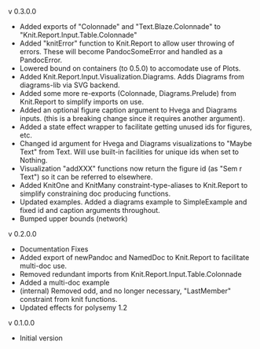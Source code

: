 v 0.3.0.0 
* Added exports of "Colonnade" and "Text.Blaze.Colonnade" to "Knit.Report.Input.Table.Colonnade"
* Added "knitError" function to Knit.Report to allow user throwing of errors.  These will become PandocSomeError and handled as a PandocError.
* Lowered bound on containers (to 0.5.0) to accomodate use of Plots.
* Added Knit.Report.Input.Visualization.Diagrams.  Adds Diagrams from diagrams-lib via SVG backend.
* Added some more re-exports (Colonnade, Diagrams.Prelude) from Knit.Report to simplify imports on use.
* Added an optional figure caption argument to Hvega and Diagrams inputs. (this is a breaking change since it requires another argument).
* Added a state effect wrapper to facilitate getting unused ids for figures, etc.
* Changed id argument for Hvega and Diagrams visualizations to "Maybe Text" from Text.  Will use built-in facilities for unique ids when set to Nothing.
* Visualization "addXXX" functions now return the figure id (as "Sem r Text") so it can be referred to elsewhere.
* Added KnitOne and KnitMany constraint-type-aliases to Knit.Report to simplify constraining doc producing functions.
* Updated examples.  Added a diagrams example to SimpleExample and fixed id and caption arguments throughout.
* Bumped upper bounds (network)

v 0.2.0.0
* Documentation Fixes
* Added export of newPandoc and NamedDoc to Knit.Report to facilitate multi-doc use.
* Removed redundant imports from Knit.Report.Input.Table.Colonnade
* Added a multi-doc example
* (internal) Removed odd, and no longer necessary, "LastMember" constraint from knit functions. 
* Updated effects for polysemy 1.2

v 0.1.0.0  
* Initial version

